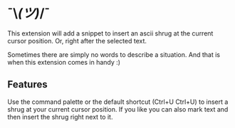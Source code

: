 # ¯\\_(ツ)_/¯

This extension will add a snippet to insert an ascii shrug at the current cursor position. Or, right after the selected text. 

Sometimes there are simply no words to describe a situation. And that is when this extension comes in handy :)


## Features

Use the command palette or the default shortcut (Ctrl+U Ctrl+U) to insert a shrug at your current cursor position. If you like you can also mark text and then insert the shrug right next to it.
